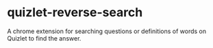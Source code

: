 # quizlet-reverse-search
A chrome extension for searching questions or definitions of words on Quizlet to find the answer.
